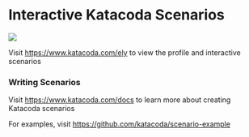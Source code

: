 # Interactive Katacoda Scenarios

[![](http://shields.katacoda.com/katacoda/ely/count.svg)](https://www.katacoda.com/ely "Get your profile on Katacoda.com")

Visit https://www.katacoda.com/ely to view the profile and interactive scenarios

### Writing Scenarios
Visit https://www.katacoda.com/docs to learn more about creating Katacoda scenarios

For examples, visit https://github.com/katacoda/scenario-example
